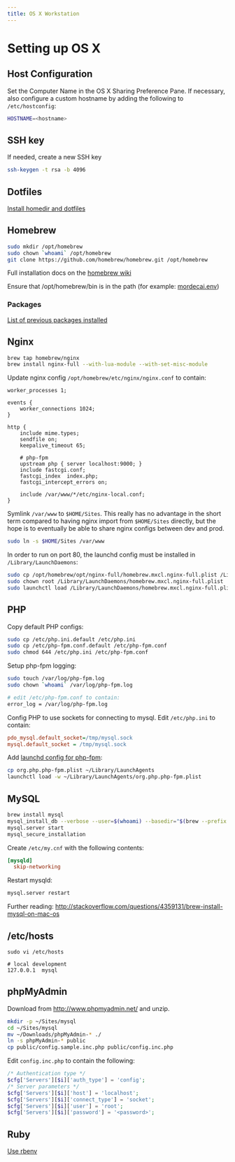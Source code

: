 ```yaml
---
title: OS X Workstation
---
```


# Setting up OS X #


## Host Configuration ##

Set the Computer Name in the OS X Sharing Preference Pane.  If necessary, also
configure a custom hostname by adding the following to `/etc/hostconfig`:

``` sh
HOSTNAME=<hostname>
```

## SSH key ##

If needed, create a new SSH key

``` sh
ssh-keygen -t rsa -b 4096
```

## Dotfiles ##

[Install homedir and dotfiles](https://github.com/willnorris/dotfiles#readme)

## Homebrew ##

``` sh
sudo mkdir /opt/homebrew
sudo chown `whoami` /opt/homebrew
git clone https://github.com/homebrew/homebrew.git /opt/homebrew
```

Full installation docs on the [homebrew wiki](https://github.com/homebrew/homebrew/wiki/Installation)

Ensure that /opt/homebrew/bin is in the path (for example: [mordecai.env][])

[mordecai.env]: https://github.com/willnorris/dotfiles/blob/233a786841cb9c44e7e91ff21fdf73ad1a16efa7/zsh/.zsh/host/mordecai.env#L1-L4

### Packages ###

[List of previous packages installed](brew-list.txt)

## Nginx ##

``` sh
brew tap homebrew/nginx
brew install nginx-full --with-lua-module --with-set-misc-module
```

Update nginx config `/opt/homebrew/etc/nginx/nginx.conf` to contain:

``` nginx
worker_processes 1;

events {
    worker_connections 1024;
}

http {
    include mime.types;
    sendfile on;
    keepalive_timeout 65;

    # php-fpm
    upstream php { server localhost:9000; }
    include fastcgi.conf;
    fastcgi_index  index.php;
    fastcgi_intercept_errors on;

    include /var/www/*/etc/nginx-local.conf;
}
```

Symlink `/var/www` to `$HOME/Sites`.  This really has no advantage in the short term compared to
having nginx import from `$HOME/Sites` directly, but the hope is to eventually be able to share
nginx configs between dev and prod.

``` sh
sudo ln -s $HOME/Sites /var/www
```

In order to run on port 80, the launchd config must be installed in `/Library/LaunchDaemons`:

``` sh
sudo cp /opt/homebrew/opt/nginx-full/homebrew.mxcl.nginx-full.plist /Library/LaunchDaemons
sudo chown root /Library/LaunchDaemons/homebrew.mxcl.nginx-full.plist
sudo launchctl load /Library/LaunchDaemons/homebrew.mxcl.nginx-full.plist
```

## PHP ##

Copy default PHP configs:

``` sh
sudo cp /etc/php.ini.default /etc/php.ini
sudo cp /etc/php-fpm.conf.default /etc/php-fpm.conf
sudo chmod 644 /etc/php.ini /etc/php-fpm.conf
```

Setup php-fpm logging:

``` sh
sudo touch /var/log/php-fpm.log
sudo chown `whoami` /var/log/php-fpm.log

# edit /etc/php-fpm.conf to contain:
error_log = /var/log/php-fpm.log
```

Config PHP to use sockets for connecting to mysql.  Edit `/etc/php.ini` to contain:

``` ini
pdo_mysql.default_socket=/tmp/mysql.sock
mysql.default_socket = /tmp/mysql.sock
```

Add [launchd config for php-fpm](https://github.com/willnorris/dotfiles/blob/master/mordecai/Library/LaunchAgents/org.php.php-fpm.plist):

``` sh
cp org.php.php-fpm.plist ~/Library/LaunchAgents
launchctl load -w ~/Library/LaunchAgents/org.php.php-fpm.plist
```

## MySQL ##

``` sh
brew install mysql
mysql_install_db --verbose --user=$(whoami) --basedir="$(brew --prefix mysql)" --datadir=/opt/homebrew/var/mysql --tmpdir=/tmp
mysql.server start
mysql_secure_installation
```

Create `/etc/my.cnf` with the following contents:

``` ini
[mysqld]
  skip-networking
```

Restart mysqld:

``` sh
mysql.server restart
```

Further reading: <http://stackoverflow.com/questions/4359131/brew-install-mysql-on-mac-os>

## /etc/hosts ##

```
sudo vi /etc/hosts

# local development
127.0.0.1  mysql
```

## phpMyAdmin ##

Download from <http://www.phpmyadmin.net/> and unzip.

``` sh
mkdir -p ~/Sites/mysql
cd ~/Sites/mysql
mv ~/Downloads/phpMyAdmin-* ./
ln -s phpMyAdmin-* public
cp public/config.sample.inc.php public/config.inc.php
```

Edit `config.inc.php` to contain the following:

``` php
/* Authentication type */
$cfg['Servers'][$i]['auth_type'] = 'config';
/* Server parameters */
$cfg['Servers'][$i]['host'] = 'localhost';
$cfg['Servers'][$i]['connect_type'] = 'socket';
$cfg['Servers'][$i]['user'] = 'root';
$cfg['Servers'][$i]['password'] = '<password>';
```

## Ruby ##

[Use rbenv](https://github.com/sstephenson/rbenv)
